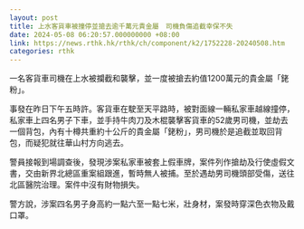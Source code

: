 ```yaml
---
layout: post
title: 上水客貨車被撞停並搶去逾千萬元貴金屬　司機負傷追截幸保不失
date: 2024-05-08 06:20:57.000000000 +08:00
link: https://news.rthk.hk/rthk/ch/component/k2/1752228-20240508.htm
categories: rthk
---
```


一名客貨車司機在上水被攔截和襲擊，並一度被搶去約值1200萬元的貴金屬「銠粉」。

事發在昨日下午五時許。客貨車在駛至天平路時，被對面線一輛私家車越線撞停，私家車上四名男子下車，並手持牛肉刀及木棍襲擊客貨車的52歲男司機，並劫去一個背包，內有十樽共重約十公斤的貴金屬「銠粉」，男司機於是追截並取回背包，而疑犯就往華山村方向逃去。

警員接報到場調查後，發現涉案私家車被套上假車牌，案件列作搶劫及行使虛假文書，交由新界北總區重案組跟進，暫時無人被捕。至於遇劫男司機頭部受傷，送往北區醫院治理。案件中沒有財物損失。

警方說，涉案四名男子身高約一點六至一點七米，壯身材，案發時穿深色衣物及戴口罩。
